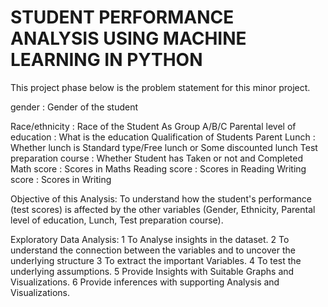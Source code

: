 # STUDENT PERFORMANCE ANALYSIS USING MACHINE LEARNING IN PYTHON

This project phase below is the problem statement for this minor project.

gender : Gender of the student 

Race/ethnicity : Race of the Student As Group A/B/C 
Parental level of education : What is the education Qualification of Students Parent 
Lunch : Whether lunch is Standard type/Free lunch or Some discounted lunch 
Test preparation course : Whether Student has Taken or not and Completed 
Math score : Scores in Maths 
Reading score : Scores in Reading 
Writing score : Scores in Writing


Objective of this Analysis: 
To understand how the student's performance (test scores) is affected by the other variables (Gender, Ethnicity, Parental level of education, Lunch, Test preparation course).


Exploratory Data Analysis:
 1 To Analyse insights in the dataset.
 2 To understand the connection between the variables and to uncover the underlying structure
 3 To extract the important Variables.
 4 To test the underlying assumptions.
 5 Provide Insights with Suitable Graphs and Visualizations.
 6 Provide inferences with supporting Analysis and Visualizations.
